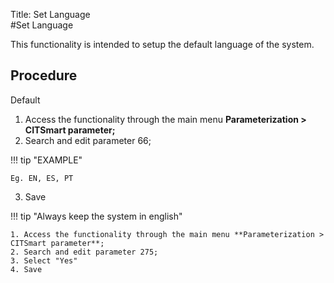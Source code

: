 Title: Set Language  
#Set Language  

This functionality is intended to  setup the default language of the system.  

## Procedure  

Default  

 1. Access the functionality through the main menu **Parameterization > CITSmart parameter;**   
 2. Search and edit parameter 66;   
	
!!! tip "EXAMPLE"  	 
	
    Eg. EN, ES, PT  
	
3. Save  

!!! tip "Always keep the system in english"  

    1. Access the functionality through the main menu **Parameterization > CITSmart parameter**;   
    2. Search and edit parameter 275;  
    3. Select "Yes"  
    4. Save  






